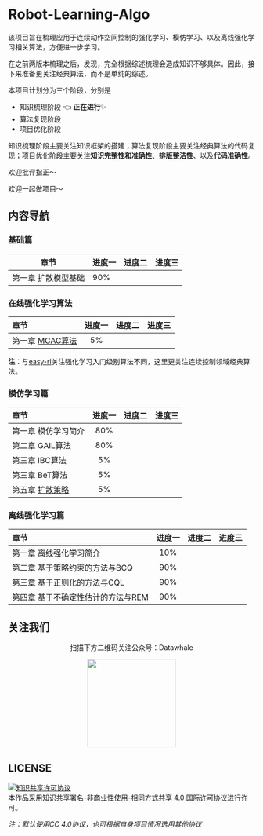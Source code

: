 # Robot-Learning-Algo
该项目旨在梳理应用于连续动作空间控制的强化学习、模仿学习、以及离线强化学习相关算法，方便进一步学习。

在之前两版本梳理之后，发现，完全根据综述梳理会造成知识不够具体。因此，接下来准备更关注经典算法，而不是单纯的综述。



本项目计划分为三个阶段，分别是

- 知识梳理阶段 :point_left: **正在进行**:sparkles:
- 算法复现阶段 
- 项目优化阶段 

知识梳理阶段主要关注知识框架的搭建；算法复现阶段主要关注经典算法的代码复现；项目优化阶段主要关注**知识完整性和准确性**、**排版整洁性**、以及**代码准确性**。

欢迎批评指正～

欢迎一起做项目～



## 内容导航

### 基础篇

| 章节                | 进度一 | 进度二 | 进度三 |
| ------------------- | ------ | ------ | ------ |
| 第一章 扩散模型基础 | 90%    |        |        |



### 在线强化学习算法

| 章节                                                         | 进度一 | 进度二 | 进度三 |
| :----------------------------------------------------------- | :----: | ------ | ------ |
| 第一章 [MCAC算法](https://www.robotech.ink/index.php/RL/139.html) |   5%   |        |        |

**注**：与[easy-rl](https://github.com/datawhalechina/easy-rl)关注强化学习入门级别算法不同，这里更关注连续控制领域经典算法。



### 模仿学习篇

| 章节                                                         | 进度一 | 进度二 | 进度三 |
| :----------------------------------------------------------- | :----: | ------ | ------ |
| 第一章 模仿学习简介                                          |  80%   |        |        |
| 第二章 GAIL算法                                              |  80%   |        |        |
| 第三章 IBC算法                                               |   5%   |        |        |
| 第三章 BeT算法                                               |   5%   |        |        |
| 第五章 [扩散策略](https://www.robotech.ink/index.php/Robot-Learning/106.html) |   5%   |        |        |



### 离线强化学习篇

| 章节                               | 进度一 | 进度二 | 进度三 |
| :--------------------------------- | :----: | ------ | ------ |
| 第一章 离线强化学习简介            |  10%   |        |        |
| 第二章 基于策略约束的方法与BCQ     |  90%   |        |        |
| 第三章 基于正则化的方法与CQL       |  90%   |        |        |
| 第四章 基于不确定性估计的方法与REM |  90%   |        |        |





## 关注我们

<div align=center>
<p>扫描下方二维码关注公众号：Datawhale</p>
<img src="https://raw.githubusercontent.com/datawhalechina/pumpkin-book/master/res/qrcode.jpeg" width = "180" height = "180">
</div>


## LICENSE

<a rel="license" href="http://creativecommons.org/licenses/by-nc-sa/4.0/"><img alt="知识共享许可协议" style="border-width:0" src="https://img.shields.io/badge/license-CC%20BY--NC--SA%204.0-lightgrey" /></a><br />本作品采用<a rel="license" href="http://creativecommons.org/licenses/by-nc-sa/4.0/">知识共享署名-非商业性使用-相同方式共享 4.0 国际许可协议</a>进行许可。

*注：默认使用CC 4.0协议，也可根据自身项目情况选用其他协议*
